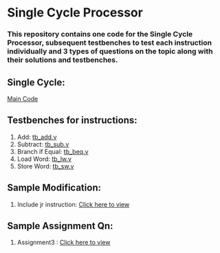# Single Cycle Processor

### This repository contains one code for the Single Cycle Processor, subsequent testbenches to test each instruction individually and 3 types of questions on the topic along with their solutions and testbenches. 


## Single Cycle: 
[Main Code](Sample%20Codes/SingleCycleV1.v)

## Testbenches for instructions: 

1. Add: [tb_add.v](Sample%20Codes/tb_add.v)
2. Subtract: [tb_sub.v](Sample%20Codes/tb_sub.v)
3. Branch if Equal: [tb_beq.v](Sample%20Codes/tb_beq.v)
4. Load Word: [tb_lw.v](Sample%20Codes/tb_lw.v)
5. Store Word: [tb_sw.v](Sample%20Codes/tb_sw.v)

## Sample Modification:
1. Include jr instruction: [Click here to view](Modification/jr/README.md)

## Sample Assignment Qn:
1. Assignment3 : [Click here to view](Assignment3/Questions.md)
